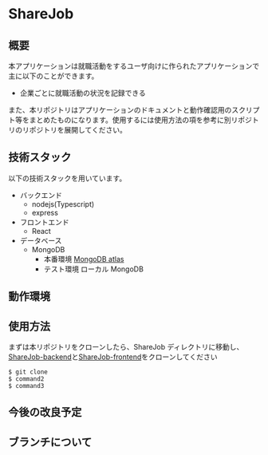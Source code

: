 # ShareJob

## 概要

本アプリケーションは就職活動をするユーザ向けに作られたアプリケーションで主に以下のことができます。

- 企業ごとに就職活動の状況を記録できる

また、本リポジトリはアプリケーションのドキュメントと動作確認用のスクリプト等をまとめたものになります。使用するには使用方法の項を参考に別リポジトリのリポジトリを展開してください。

## 技術スタック

以下の技術スタックを用いています。

- バックエンド
  - nodejs(Typescript)
  - express
- フロントエンド
  - React
- データベース
  - MongoDB
    - 本番環境 [MongoDB atlas](https://www.mongodb.com/ja-jp/atlas/database)
    - テスト環境 ローカル MongoDB

## 動作環境

## 使用方法

まずは本リポジトリをクローンしたら、ShareJob ディレクトリに移動し、[ShareJob-backend](https://github.com/Atkiyama/ShareJob-backend)と[ShareJob-frontend](https://github.com/Atkiyama/ShareJob-backend)をクローンしてください

```shell
$ git clone
$ command2
$ command3
```

## 今後の改良予定

## ブランチについて
